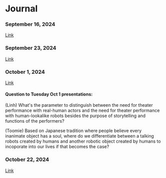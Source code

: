 # Journal
### September 16, 2024
[Link](https://github.com/LinhTran263/performingrobots/blob/main/journal.md#16-september-2024)

### September 23, 2024
[Link](https://github.com/LinhTran263/performingrobots/blob/main/journal.md#23-september-2024)

### October 1, 2024
[Link](https://github.com/LinhTran263/performingrobots/blob/main/journal.md#1-october-2024)

#### Question to Tuesday Oct 1 presentations:

(Linh) What's the parameter to distinguish between the need for theater performance with real-human actors and the need for theater performance with human-lookalike robots besides the purpose of storytelling and functions of the performers?

(Toomie) Based on Japanese tradition where people believe every inanimate object has a soul, where do we differentiate between a talking robots created by humans and another robotic object created by humans to incoporate into our lives if that becomes the case?

### October 22, 2024
[Link](https://github.com/LinhTran263/performingrobots/edit/main/journal.md#22-october-2024)
